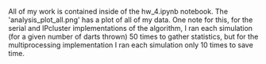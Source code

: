 All of my work is contained inside of the hw_4.ipynb notebook. The 'analysis_plot_all.png' has a plot of all of my data. One note for this, for the serial and IPcluster implementations of the algorithm, I ran each simulation (for a given number of darts thrown) 50 times to gather statistics, but for the multiprocessing implementation I ran each simulation only 10 times to save time.
